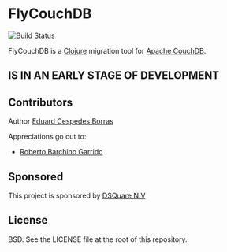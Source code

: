 # FlyCouchDB
[![Build Status](https://travis-ci.org/haduart/flycouchdb.svg)](https://travis-ci.org/haduart/flycouchdb)

FlyCouchDB is a [Clojure](http://clojure.org) migration tool for [Apache CouchDB](http://couchdb.apache.org/).


## IS IN AN EARLY STAGE OF DEVELOPMENT


## Contributors

Author [Eduard Cespedes Borras](https://github.com/haduart)

Appreciations go out to:

* [Roberto Barchino Garrido](https://github.com/fisoide)

## Sponsored
This project is sponsored by [DSQuare N.V](http://dsquare.be)


## License

BSD.  See the LICENSE file at the root of this repository.